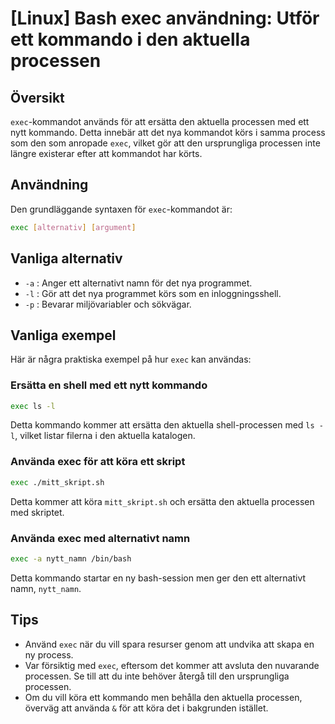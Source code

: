 # [Linux] Bash exec användning: Utför ett kommando i den aktuella processen

## Översikt
`exec`-kommandot används för att ersätta den aktuella processen med ett nytt kommando. Detta innebär att det nya kommandot körs i samma process som den som anropade `exec`, vilket gör att den ursprungliga processen inte längre existerar efter att kommandot har körts.

## Användning
Den grundläggande syntaxen för `exec`-kommandot är:

```bash
exec [alternativ] [argument]
```

## Vanliga alternativ
- `-a` : Anger ett alternativt namn för det nya programmet.
- `-l` : Gör att det nya programmet körs som en inloggningsshell.
- `-p` : Bevarar miljövariabler och sökvägar.

## Vanliga exempel
Här är några praktiska exempel på hur `exec` kan användas:

### Ersätta en shell med ett nytt kommando
```bash
exec ls -l
```
Detta kommando kommer att ersätta den aktuella shell-processen med `ls -l`, vilket listar filerna i den aktuella katalogen.

### Använda exec för att köra ett skript
```bash
exec ./mitt_skript.sh
```
Detta kommer att köra `mitt_skript.sh` och ersätta den aktuella processen med skriptet.

### Använda exec med alternativt namn
```bash
exec -a nytt_namn /bin/bash
```
Detta kommando startar en ny bash-session men ger den ett alternativt namn, `nytt_namn`.

## Tips
- Använd `exec` när du vill spara resurser genom att undvika att skapa en ny process.
- Var försiktig med `exec`, eftersom det kommer att avsluta den nuvarande processen. Se till att du inte behöver återgå till den ursprungliga processen.
- Om du vill köra ett kommando men behålla den aktuella processen, överväg att använda `&` för att köra det i bakgrunden istället.